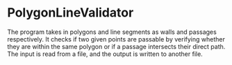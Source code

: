 # PolygonLineValidator
The program takes in polygons and line segments as walls and passages respectively. It checks if two given points are passable by verifying whether they are within the same polygon or if a passage intersects their direct path. The input is read from a file, and the output is written to another file.
